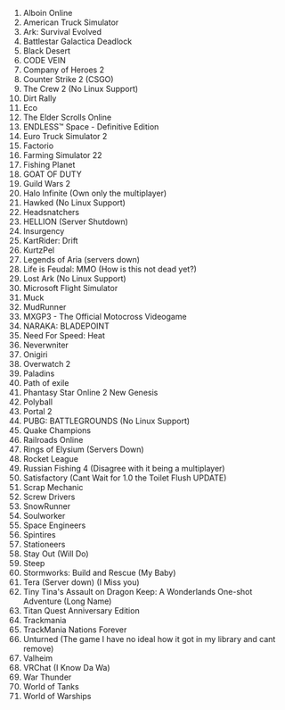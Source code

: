 
1. Alboin Online
2. American Truck Simulator
3. Ark: Survival Evolved
4. Battlestar Galactica Deadlock
5. Black Desert
6. CODE VEIN
7. Company of Heroes 2
8. Counter Strike 2 (CSGO)
9. The Crew 2 (No Linux Support) 
10. Dirt Rally
11. Eco
12. The Elder Scrolls Online
13. ENDLESS™ Space - Definitive Edition
14. Euro Truck Simulator 2
15. Factorio
16. Farming Simulator 22
17. Fishing Planet
18. GOAT OF DUTY
19. Guild Wars 2
20. Halo Infinite (Own only the multiplayer)
21. Hawked (No Linux Support)
22. Headsnatchers
23. HELLION (Server Shutdown)
24. Insurgency
25. KartRider: Drift
26. KurtzPel
27. Legends of Aria (servers down)
28. Life is Feudal: MMO (How is this not dead yet?)
29. Lost Ark (No Linux Support)
30. Microsoft Flight Simulator
31. Muck
32. MudRunner
33. MXGP3 - The Official Motocross Videogame
34. NARAKA: BLADEPOINT
35. Need For Speed: Heat
36. Neverwniter
37. Onigiri
38. Overwatch 2
39. Paladins
40. Path of exile
41. Phantasy Star Online 2 New Genesis
42. Polyball
43. Portal 2
44. PUBG: BATTLEGROUNDS (No Linux Support)
45. Quake Champions
46. Railroads Online
47. Rings of Elysium (Servers Down)
48. Rocket League
49. Russian Fishing 4 (Disagree with it being a multiplayer)
50. Satisfactory (Cant Wait for 1.0 the Toilet Flush UPDATE)
51. Scrap Mechanic
52. Screw Drivers
53. SnowRunner
54. Soulworker
55. Space Engineers
56. Spintires
57. Stationeers
58. Stay Out (Will Do)
59. Steep
60. Stormworks: Build and Rescue (My Baby)
61. Tera (Server down) (I Miss you)
62. Tiny Tina's Assault on Dragon Keep: A Wonderlands One-shot Adventure (Long Name)
63. Titan Quest Anniversary Edition
64. Trackmania
65. TrackMania Nations Forever
66. Unturned (The game I have no ideal how it got in my library and cant remove)
67. Valheim
68. VRChat (I Know Da Wa)
69. War Thunder
70. World of Tanks
71. World of Warships